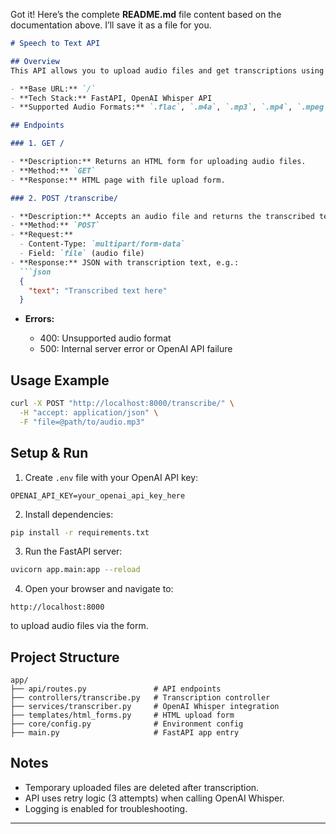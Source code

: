 Got it! Here’s the complete **README.md** file content based on the documentation above. I’ll save it as a file for you.

````markdown
# Speech to Text API

## Overview
This API allows you to upload audio files and get transcriptions using OpenAI Whisper via a FastAPI backend.

- **Base URL:** `/`
- **Tech Stack:** FastAPI, OpenAI Whisper API
- **Supported Audio Formats:** `.flac`, `.m4a`, `.mp3`, `.mp4`, `.mpeg`, `.mpga`, `.oga`, `.ogg`, `.wav`, `.webm`

## Endpoints

### 1. GET /

- **Description:** Returns an HTML form for uploading audio files.
- **Method:** `GET`
- **Response:** HTML page with file upload form.

### 2. POST /transcribe/

- **Description:** Accepts an audio file and returns the transcribed text.
- **Method:** `POST`
- **Request:**
  - Content-Type: `multipart/form-data`
  - Field: `file` (audio file)
- **Response:** JSON with transcription text, e.g.:
  ```json
  {
    "text": "Transcribed text here"
  }
````

* **Errors:**

  * 400: Unsupported audio format
  * 500: Internal server error or OpenAI API failure

## Usage Example

```bash
curl -X POST "http://localhost:8000/transcribe/" \
  -H "accept: application/json" \
  -F "file=@path/to/audio.mp3"
```

## Setup & Run

1. Create `.env` file with your OpenAI API key:

```
OPENAI_API_KEY=your_openai_api_key_here
```

2. Install dependencies:

```bash
pip install -r requirements.txt
```

3. Run the FastAPI server:

```bash
uvicorn app.main:app --reload
```

4. Open your browser and navigate to:

```
http://localhost:8000
```

to upload audio files via the form.

## Project Structure

```
app/
├── api/routes.py               # API endpoints
├── controllers/transcribe.py   # Transcription controller
├── services/transcriber.py     # OpenAI Whisper integration
├── templates/html_forms.py     # HTML upload form
├── core/config.py              # Environment config
├── main.py                     # FastAPI app entry
```

## Notes

* Temporary uploaded files are deleted after transcription.
* API uses retry logic (3 attempts) when calling OpenAI Whisper.
* Logging is enabled for troubleshooting.

---
